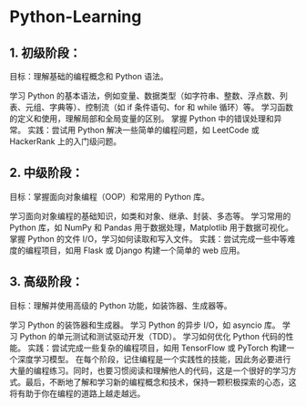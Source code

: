 # Python-Learning

## 1. 初级阶段：

目标：理解基础的编程概念和 Python 语法。

学习 Python 的基本语法，例如变量、数据类型（如字符串、整数、浮点数、列表、元组、字典等）、控制流（如 if 条件语句、for 和 while 循环）等。
学习函数的定义和使用，理解局部和全局变量的区别。
掌握 Python 中的错误处理和异常。
实践：尝试用 Python 解决一些简单的编程问题，如 LeetCode 或 HackerRank 上的入门级问题。

## 2. 中级阶段：

目标：掌握面向对象编程（OOP）和常用的 Python 库。

学习面向对象编程的基础知识，如类和对象、继承、封装、多态等。
学习常用的 Python 库，如 NumPy 和 Pandas 用于数据处理，Matplotlib 用于数据可视化。
掌握 Python 的文件 I/O，学习如何读取和写入文件。
实践：尝试完成一些中等难度的编程项目，如用 Flask 或 Django 构建一个简单的 web 应用。

## 3. 高级阶段：

目标：理解并使用高级的 Python 功能，如装饰器、生成器等。

学习 Python 的装饰器和生成器。
学习 Python 的异步 I/O，如 asyncio 库。
学习 Python 的单元测试和测试驱动开发（TDD）。
学习如何优化 Python 代码的性能。
实践：尝试完成一些复杂的编程项目，如用 TensorFlow 或 PyTorch 构建一个深度学习模型。
在每个阶段，记住编程是一个实践性的技能，因此务必要进行大量的编程练习。同时，也要习惯阅读和理解他人的代码，这是一个很好的学习方式。最后，不断地了解和学习新的编程概念和技术，保持一颗积极探索的心态，这将有助于你在编程的道路上越走越远。

